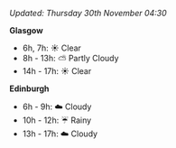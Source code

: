 *Updated: Thursday 30th November 04:30*

**Glasgow**

* 6h, 7h: :sunny: Clear
* 8h - 13h: :partly_sunny: Partly Cloudy
* 14h - 17h: :sunny: Clear

**Edinburgh**

* 6h - 9h: :cloud: Cloudy
* 10h - 12h: :umbrella: Rainy
* 13h - 17h: :cloud: Cloudy

